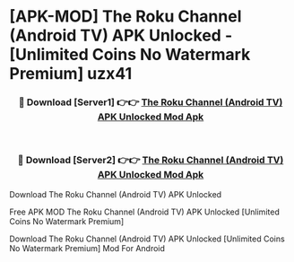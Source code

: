 # [APK-MOD] The Roku Channel (Android TV) APK Unlocked - [Unlimited Coins No Watermark Premium] uzx41



<div align="center">
<h3>🔴 Download [Server1] 👉👉 <a href="https://momento.my/?title=The_Roku_Channel_(Android_TV)_APK_Unlocked">The Roku Channel (Android TV) APK Unlocked Mod Apk</a></h3><br>

<h3>🔴 Download [Server2] 👉👉 <a href="https://momento.my/?title=The_Roku_Channel_(Android_TV)_APK_Unlocked">The Roku Channel (Android TV) APK Unlocked Mod Apk</a></h3>
</div>



Download The Roku Channel (Android TV) APK Unlocked 

Free APK MOD The Roku Channel (Android TV) APK Unlocked [Unlimited Coins No Watermark Premium]

Download The Roku Channel (Android TV) APK Unlocked [Unlimited Coins No Watermark Premium] Mod For Android
